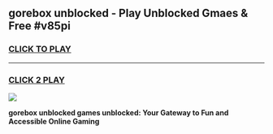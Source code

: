 
## gorebox unblocked - Play Unblocked Gmaes & Free #v85pi
<h3>
<a href="https://news.freeplayer.one?title=gorebox_unblocked&ref=24F">CLICK TO PLAY</a></h3>
<hr>

<h3>
<a href="https://news.freeplayer.one?title=gorebox_unblocked&ref=24F">CLICK 2 PLAY</a>
  
</h3>

<a href="https://news.freeplayer.one?title=gorebox_unblocked&ref=24F/"><img src="https://clearcache.store/games.png"></a>


**gorebox unblocked games unblocked: Your Gateway to Fun and Accessible Online Gaming**
